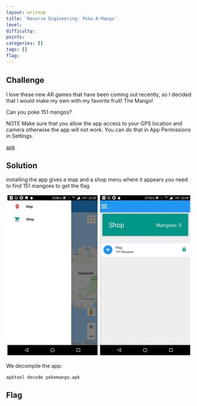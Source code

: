 ```yaml
---
layout: writeup
title: 'Reverse Engineering: Poke-A-Mango'
level:
difficulty:
points:
categories: []
tags: []
flag:
---
```

## Challenge

I love these new AR games that have been coming out recently, so I
decided that I would make my own with my favorite fruit! The Mango!

Can you poke 151 mangos?

NOTE Make sure that you allow the app access to your GPS location and
camera otherwise the app will not work. You can do that in App
Permissions in Settings.

[apk](writeupfiles/pokemango.apk)

## Solution

installing the app gives a map and a shop menu where it appears you need
to find 151 mangoes to get the flag

![](writeupfiles/pokemango.png)

We decompile the app:

    apktool decode pokemango.apk

## Flag



